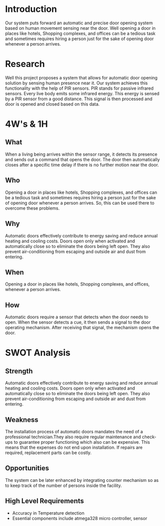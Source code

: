 # Introduction 
Our system puts forward an automatic and precise door opening system based on human movement sensing near the door. Well opening a door in places like hotels, Shopping complexes, and offices can be a tedious task and sometimes requires hiring a person just for the sake of opening door whenever a person arrives.
# Research
Well this project proposes a system that allows for automatic door opening solution by sensing human presence near it. Our system achieves this functionality with the help of PIR sensors. PIR stands for passive infrared sensors. Every live body emits some infrared energy. This energy is sensed by a PIR sensor from a good distance. This signal is then processed and door is opened and closed based on this data.
# 4W's & 1H
## What
When a living being arrives within the sensor range, it detects its presence and sends out a command that opens the door. The door then automatically closes after a specific time delay if there is no further motion near the door.
## Who
Opening a door in places like hotels, Shopping complexes, and offices can be a tedious task and sometimes requires hiring a person just for the sake of opening door whenever a person arrives. So, this can be used there to overcome these problems. 
## Why
Automatic doors effectively contribute to energy saving and reduce annual heating and cooling costs. Doors open only when activated and automatically close so to eliminate the doors being left open. They also prevent air-conditioning from escaping and outside air and dust from entering.
## When
Opening a door in places like hotels, Shopping complexes, and offices, whenever a person arrives.
## How
Automatic doors require a sensor that detects when the door needs to open. When the sensor detects a cue, it then sends a signal to the door operating mechanism. After receiving that signal, the mechanism opens the door.

# SWOT Analysis 
## Strength
Automatic doors effectively contribute to energy saving and reduce annual heating and cooling costs. Doors open only when activated and automatically close so to eliminate the doors being left open. They also prevent air-conditioning from escaping and outside air and dust from entering.
## Weakness
The installation process of automatic doors mandates the need of a professional technician.They also require regular maintenance and check-ups to guarantee proper functioning which also can be expensive. This means that the expenses do not end upon installation. If repairs are required, replacement parts can be costly. 
## Opportunities 
The system can be later enhanced by integrating counter mechanism so as to keep track of the number of persons inside the facility.

## High Level Requirements
- Accuracy in Temperature detection
- Essential components include atmega328 micro controller, sensor
